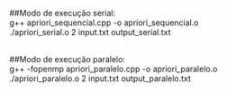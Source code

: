 ##Modo de execução serial: <br>
g++ apriori_sequencial.cpp -o apriori_sequencial.o <br>
./apriori_serial.o 2 input.txt output_serial.txt <br> <br>

##Modo de execução paralelo: <br>
g++ -fopenmp apriori_paralelo.cpp -o apriori_paralelo.o <br>
./apriori_paralelo.o 2 input.txt output_paralelo.txt
